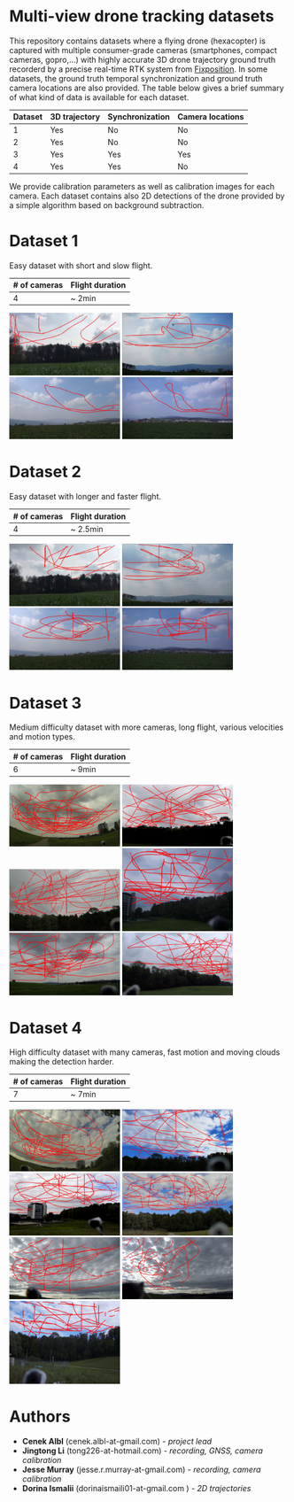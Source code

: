 # Multi-view drone tracking datasets
This repository contains datasets where a flying drone (hexacopter) is captured with multiple consumer-grade cameras (smartphones, compact cameras, gopro,...) with highly accurate 3D drone trajectory ground truth recorderd by a precise real-time RTK system from [Fixposition](https://www.fixposition.ch). In some datasets, the ground truth temporal synchronization and ground truth camera locations are also provided. The table below gives a brief summary of what kind of data is available for each dataset.

| Dataset | 3D trajectory | Synchronization | Camera locations |
| --- | --- | --- | --- |
| 1 | Yes | No | No |
| 2 | Yes | No | No |
| 3 | Yes | Yes | Yes |
| 4 | Yes | Yes | No |

We provide calibration parameters as well as calibration images for each camera. Each dataset contains also 2D detections of the drone provided by a simple algorithm based on background subtraction.

# Dataset 1
Easy dataset with short and slow flight.

| # of cameras | Flight duration | 
| --- | --- |
| 4 | ~ 2min |

<p align="left">
<img src="dataset1/cam0.jpg" width="200" alt="Camera 0 trajectory">
<img src="dataset1/cam1.jpg" width="200" alt="Camera 1 trajectory">
<img src="dataset1/cam2.jpg" width="200" alt="Camera 2 trajectory">
<img src="dataset1/cam3.jpg" width="200" alt="Camera 3 trajectory">
</p>


# Dataset 2
Easy dataset with longer and faster flight.

| # of cameras | Flight duration | 
| --- | --- |
| 4 | ~ 2.5min |

<p align="left">
<img src="dataset2/cam0.jpg" width="200" alt="Camera 0 trajectory">
<img src="dataset2/cam1.jpg" width="200" alt="Camera 1 trajectory">
<img src="dataset2/cam2.jpg" width="200" alt="Camera 2 trajectory">
<img src="dataset2/cam3.jpg" width="200" alt="Camera 3 trajectory">
</p>

# Dataset 3
Medium difficulty dataset with more cameras, long flight, various velocities and motion types.

| # of cameras | Flight duration | 
| --- | --- |
| 6 | ~ 9min |

<p align="left">
<img src="dataset3/cam0.jpg" width="200" alt="Camera 0 trajectory">
<img src="dataset3/cam1.jpg" width="200" alt="Camera 1 trajectory">
<img src="dataset3/cam2.jpg" width="200" alt="Camera 2 trajectory">
<img src="dataset3/cam3.jpg" width="200" alt="Camera 3 trajectory">
<img src="dataset3/cam4.jpg" width="200" alt="Camera 4 trajectory">
<img src="dataset3/cam5.jpg" width="200" alt="Camera 5 trajectory">
</p>

# Dataset 4
High difficulty dataset with many cameras, fast motion and moving clouds making the detection harder.

| # of cameras | Flight duration | 
| --- | --- |
| 7 | ~ 7min |


<p align="left">
<img src="dataset4/cam0.jpg" width="200" alt="Camera 0 trajectory">
<img src="dataset4/cam1.jpg" width="200" alt="Camera 1 trajectory">
<img src="dataset4/cam2.jpg" width="200" alt="Camera 2 trajectory">
<img src="dataset4/cam3.jpg" width="200" alt="Camera 3 trajectory">
<img src="dataset4/cam4.jpg" width="200" alt="Camera 4 trajectory">
<img src="dataset4/cam5.jpg" width="200" alt="Camera 5 trajectory">
<img src="dataset4/cam6.jpg" width="200" alt="Camera 6 trajectory">
</p>

# Authors
* **Cenek Albl** (cenek.albl-at-gmail.com) - *project lead*
* **Jingtong Li** (tong226-at-hotmail.com) - *recording, GNSS, camera calibration*
* **Jesse Murray** (jesse.r.murray-at-gmail.com) - *recording, camera calibration*
* **Dorina Ismalii** (dorinaismaili01-at-gmail.com ) - *2D trajectories*

